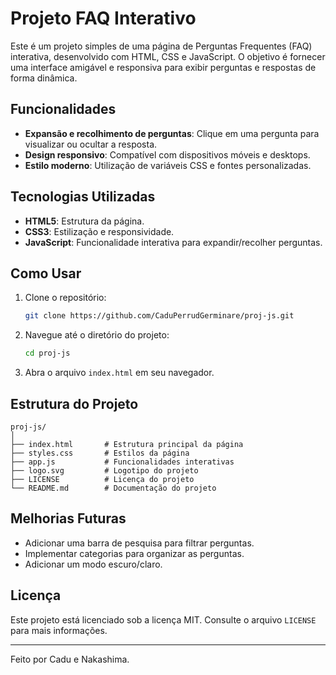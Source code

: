 # Projeto FAQ Interativo

Este é um projeto simples de uma página de Perguntas Frequentes (FAQ) interativa, desenvolvido com HTML, CSS e JavaScript. O objetivo é fornecer uma interface amigável e responsiva para exibir perguntas e respostas de forma dinâmica.

## Funcionalidades

- **Expansão e recolhimento de perguntas**: Clique em uma pergunta para visualizar ou ocultar a resposta.
- **Design responsivo**: Compatível com dispositivos móveis e desktops.
- **Estilo moderno**: Utilização de variáveis CSS e fontes personalizadas.

## Tecnologias Utilizadas

- **HTML5**: Estrutura da página.
- **CSS3**: Estilização e responsividade.
- **JavaScript**: Funcionalidade interativa para expandir/recolher perguntas.

## Como Usar

1. Clone o repositório:
   ```bash
   git clone https://github.com/CaduPerrudGerminare/proj-js.git
   ```
2. Navegue até o diretório do projeto:
   ```bash
   cd proj-js
   ```
3. Abra o arquivo `index.html` em seu navegador.

## Estrutura do Projeto

```
proj-js/
│
├── index.html       # Estrutura principal da página
├── styles.css       # Estilos da página
├── app.js           # Funcionalidades interativas
├── logo.svg         # Logotipo do projeto
├── LICENSE          # Licença do projeto
└── README.md        # Documentação do projeto
```

## Melhorias Futuras

- Adicionar uma barra de pesquisa para filtrar perguntas.
- Implementar categorias para organizar as perguntas.
- Adicionar um modo escuro/claro.

## Licença

Este projeto está licenciado sob a licença MIT. Consulte o arquivo `LICENSE` para mais informações.

---

Feito por Cadu e Nakashima.
